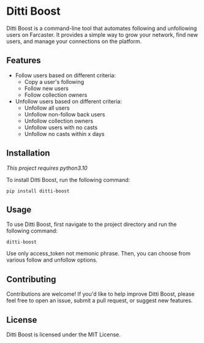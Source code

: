 # Ditti Boost

Ditti Boost is a command-line tool that automates following and unfollowing users on Farcaster. It provides a simple way to grow your network, find new users, and manage your connections on the platform.

## Features

- Follow users based on different criteria:
  - Copy a user's following
  - Follow new users
  - Follow collection owners
- Unfollow users based on different criteria:
  - Unfollow all users
  - Unfollow non-follow back users
  - Unfollow collection owners
  - Unfollow users with no casts
  - Unfollow no casts within x days

## Installation

_This project requires python3.10_

To install Ditti Boost, run the following command:

```
pip install ditti-boost
```

## Usage

To use Ditti Boost, first navigate to the project directory and run the following command:

```
ditti-boost
```

Use only access_token not memonic phrase. Then, you can choose from various follow and unfollow options.


## Contributing

Contributions are welcome! If you'd like to help improve Ditti Boost, please feel free to open an issue, submit a pull request, or suggest new features.

## License

Ditti Boost is licensed under the MIT License.
